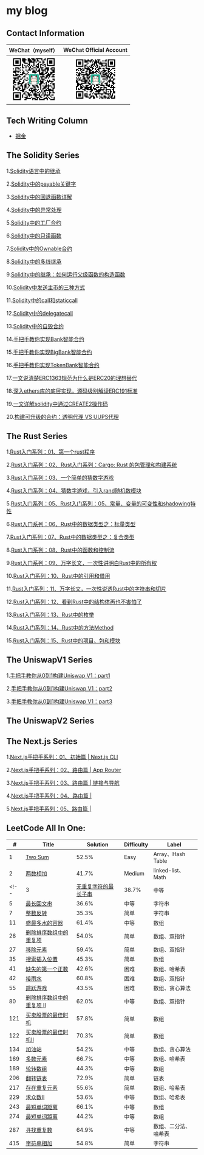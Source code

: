 # my blog

<!-- ## rencent update 
2023年11月08号添加最新文章目录 -->

## Contact Information
|WeChat（myself）|WeChat Official Account|
|:----:|:----:|
|<img src="./public-repository/images/weichat.png" width="120">|<img src="./public-repository/images/weipublicnew.jpg" width="120">|<img src="./public-repository/images/blog.png" width="120">|

## Tech Writing Column
* [掘金](https://juejin.cn/user/3509296845554909/columns)

## The Solidity Series
1.[Solidity语言中的继承](https://github.com/MagicalBridge/Blog/issues/56)

2.[Solidity中的payable关键字](https://github.com/MagicalBridge/Blog/issues/57)

3.[Solidity中的回退函数详解](https://github.com/MagicalBridge/Blog/issues/63)

4.[Solidity中的异常处理](https://github.com/MagicalBridge/Blog/issues/64)

5.[Solidity中的工厂合约](https://github.com/MagicalBridge/Blog/issues/65)

6.[Solidity中的只读函数](https://github.com/MagicalBridge/Blog/issues/61)

7.[Solidity中的Ownable合约](https://github.com/MagicalBridge/Blog/issues/66)

8.[Solidity中的多线继承](https://github.com/MagicalBridge/Blog/issues/67)

9.[Solidity中的继承：如何运行父级函数的构造函数](https://github.com/MagicalBridge/Blog/issues/68)

10.[Solidity中发送主币的三种方式](https://github.com/MagicalBridge/Blog/issues/69)

11.[Solidity中的call和staticcall](https://github.com/MagicalBridge/Blog/issues/73)

12.[Solidity中的delegatecall](https://github.com/MagicalBridge/Blog/issues/75)

13.[Solidity中的自毁合约](https://github.com/MagicalBridge/Blog/issues/78)

14.[手把手教你实现Bank智能合约](https://github.com/MagicalBridge/Blog/issues/83)

15.[手把手教你实现BigBank智能合约](https://github.com/MagicalBridge/Blog/issues/84)

16.[手把手教你实现TokenBank智能合约](https://github.com/MagicalBridge/Blog/issues/86)

17.[一文说清楚ERC1363规范为什么是ERC20的理想替代](https://github.com/MagicalBridge/Blog/issues/87)

18.[深入ethers库的底层实现，源码级别解读ERC191标准](https://github.com/MagicalBridge/Blog/issues/95)

19.[一文详解solidity中通过CREATE2操作码](https://github.com/MagicalBridge/Blog/issues/94)

20.[构建可升级的合约：透明代理 VS UUPS代理](https://github.com/MagicalBridge/Blog/issues/96)



## The Rust Series 
1.[Rust入门系列：01、第一个rust程序](https://github.com/MagicalBridge/Blog/issues/58)

2.[Rust入门系列：02、Rust入门系列：Cargo: Rust 的包管理和构建系统](https://github.com/MagicalBridge/Blog/issues/59)

3.[Rust入门系列：03、一个简单的猜数字游戏](https://github.com/MagicalBridge/Blog/issues/60)

4.[Rust入门系列：04、猜数字游戏，引入rand随机数模块](https://github.com/MagicalBridge/Blog/issues/62)

5.[Rust入门系列：05、Rust入门系列：05、常量、变量的可变性和shadowing特性](https://github.com/MagicalBridge/Blog/issues/70)

6.[Rust入门系列：06、Rust中的数据类型之：标量类型](https://github.com/MagicalBridge/Blog/issues/71)

7.[Rust入门系列：07、Rust中的数据类型之：复合类型](https://github.com/MagicalBridge/Blog/issues/72)

8.[Rust入门系列：08、Rust中的函数和控制流](https://github.com/MagicalBridge/Blog/issues/74)

9.[Rust入门系列：09、万字长文，一次性讲明白Rust中的所有权](https://github.com/MagicalBridge/Blog/issues/76)

10.[Rust入门系列：10、Rust中的引用和借用](https://github.com/MagicalBridge/Blog/issues/77)

11.[Rust入门系列：11、万字长文，一次性说透Rust中的字符串和切片](https://github.com/MagicalBridge/Blog/issues/79)

12.[Rust入门系列：12、看到Rust中的结构体再也不害怕了](https://github.com/MagicalBridge/Blog/issues/80)

13.[Rust入门系列：13、Rust中的枚举](https://github.com/MagicalBridge/Blog/issues/81)

14.[Rust入门系列：14、Rust中的方法Method](https://github.com/MagicalBridge/Blog/issues/82)

15.[Rust入门系列：15、Rust中的项目、包和模块](https://github.com/MagicalBridge/Blog/issues/85)


## The UniswapV1 Series

1.[手把手教你从0到1构建Uniswap V1：part1](https://github.com/MagicalBridge/Blog/issues/91)

2.[手把手教你从0到1构建Uniswap V1：part2](https://github.com/MagicalBridge/Blog/issues/92)

3.[手把手教你从0到1构建Uniswap V1：part3](https://github.com/MagicalBridge/Blog/issues/93)


## The UniswapV2 Series
<!-- 1.[手把手教你从0到1构建Uniswap V2：part1](https://github.com/MagicalBridge/Blog/issues/95) -->



## The Next.js Series

1.[Next.js手把手系列：01、初始篇 | Next.js CLI](https://github.com/MagicalBridge/Blog/issues/88)

2.[Next.js手把手系列：02、路由篇 | App Router](https://github.com/MagicalBridge/Blog/issues/89)

3.[Next.js手把手系列：03、路由篇 | 链接与导航](https://github.com/MagicalBridge/Blog/issues/90)

4.[Next.js手把手系列：04、路由篇 | ](https://github.com/MagicalBridge/Blog/issues/)

5.[Next.js手把手系列：05、路由篇 | ](https://github.com/MagicalBridge/Blog/issues/)




## LeetCode All In One:
| # | Title | Solution | Difficulty | Label|
| --- | ----- | -------- |-------- | ------ |
|1|[Two Sum](https://github.com/MagicalBridge/leetcode-all-in-one/issues/1) | 52.5% |Easy| Array、Hash Table|
|2|[两数相加](https://github.com/MagicalBridge/leetcode-all-in-one/issues/2)| 41.7% |Medium|linked-list、Math|
<!-- |3|[无重复字符的最长子串](https://github.com/MagicalBridge/Blog/issues/4)| 38.7% |中等|字符串|
|5|[最长回文串](https://github.com/MagicalBridge/Blog/issues/55)| 36.6% |中等|字符串|
|7|[整数反转](https://github.com/MagicalBridge/Blog/issues/24)|35.3%|简单|字符串|
|11|[盛最多水的容器](https://github.com/MagicalBridge/Blog/issues/11)|61.4% |中等|数组|
|26|[删除排序数组中的重复项](https://github.com/MagicalBridge/Blog/issues/25)|54.0%|简单|数组、双指针|
|27|[移除元素](https://github.com/MagicalBridge/Blog/issues/27)|59.4%|简单|数组、双指针|
|35|[搜索插入位置](https://github.com/MagicalBridge/Blog/issues/22)| 45.3% |简单|数组|
|41|[缺失的第一个正数](https://github.com/MagicalBridge/Blog/issues/34)| 42.6% |困难|数组、哈希表|
|42|[接雨水](https://github.com/MagicalBridge/Blog/issues/44)| 60.8% |困难|数组、双指针|
|55|[跳跃游戏](https://github.com/MagicalBridge/Blog/issues/41)|43.5%|困难|数组、贪心算法|
|80|[删除排序数组中的重复项 II](https://github.com/MagicalBridge/Blog/issues/32)|62.0%|中等|数组、双指针|
|121|[买卖股票的最佳时机](https://github.com/MagicalBridge/Blog/issues/42)|57.8%|简单|数组|
|122|[买卖股票的最佳时机II](https://github.com/MagicalBridge/Blog/issues/43)| 70.3%|简单|数组|
|134|[加油站](https://github.com/MagicalBridge/Blog/issues/35)| 54.2% |中等|数组、贪心算法|
|169|[多数元素](https://github.com/MagicalBridge/Blog/issues/36)|66.7%|中等|数组、哈希表|
|189|[轮转数组](https://github.com/MagicalBridge/Blog/issues/33)| 44.3% |中等|数组|
|206|[翻转链表](https://github.com/MagicalBridge/Blog/issues/30)|72.9% |简单|链表|
|217|[存在重复元素](https://github.com/MagicalBridge/Blog/issues/40)|55.6%|简单|数组、哈希表|
|229|[求众数II](https://github.com/MagicalBridge/Blog/issues/37)| 53.6% |中等|数组、哈希表|
|243|[最短单词距离](https://github.com/MagicalBridge/Blog/issues/38)| 66.1% |中等|数组|
|274|[最短单词距离](https://github.com/MagicalBridge/Blog/issues/39)| 44.2% |中等|数组|
|287|[寻找重复数](https://github.com/MagicalBridge/Blog/issues/4)| 64.9% |中等|数组、二分法、哈希表|
|415|[字符串相加](https://github.com/MagicalBridge/Blog/issues/31)| 54.8% |简单|字符串| -->

<!-- ## 通俗写作
| 标题 | 写作时间线 | 
|----|----|
|[年轻人最应该理解的道理——等价交换](https://github.com/MagicalBridge/Blog/issues/54)|2018-06-04|
|[完美是成长的敌人——警惕完美主义](https://github.com/MagicalBridge/Blog/issues/2)|2019-06-13|
|[这项技能，可能是你实现阶级跃迁最需要学习的](https://github.com/MagicalBridge/Blog/issues/7)|2019-07-01|
|[如果重新回到20岁，我希望这样过自己的生活](https://github.com/MagicalBridge/Blog/issues/8)|2019-07-03|
|[百分之90的人都没有认真思考过的问题，想不清楚，遗憾终生](https://github.com/MagicalBridge/Blog/issues/9)|2019-07-10|
|[理解这句话，少走5年弯路——大多数人缺少的，其实并不是机遇](https://github.com/MagicalBridge/Blog/issues/10)|2019-07-27|
|[我从聊天中得到的感悟](https://github.com/MagicalBridge/Blog/issues/17)|2019-08-12|
|[不理解人生的阶段性状态,如何规划人生？](https://github.com/MagicalBridge/Blog/issues/18)|2019-08-15|
|[想要有所成就，除了看到努力，我们到底还忽略了什么？](https://github.com/MagicalBridge/Blog/issues/21)|2019-08-16|
|[你理解的一万小时定律可能都是错的](https://github.com/MagicalBridge/Blog/issues/19)|2019-08-17|
|[写给我的2021年](https://mp.weixin.qq.com/s/RpESjGuvOgH98awtzEfc1g)|2022-01-01|
|[人生的资产和负债是反直觉的](https://mp.weixin.qq.com/s/BQBusXl0Cd8zKpg5mF8nWg)|2022-01-06|
|[叔本华曾说：“人生就像钟摆，总是徘徊在痛苦和无聊之间。”](https://mp.weixin.qq.com/s/mFelgmTJQYSMkELO0TZmAg)|2022-01-07|
|[觉知往往从“拥抱悔恨”开始](https://mp.weixin.qq.com/s/19PCjpZsM4hcPgEaGALUYg)|2022-01-08|
|[此刻我也在细雨中呼喊](https://mp.weixin.qq.com/s/oMyt5eOPLC2jW_6FszplXg)|2022-04-28|
|[我可以原谅，但是不会忘记](https://mp.weixin.qq.com/s/3gizJFqoulw50zgnkkWv5w)|2022-06-09|
|[我有一个好想法，迫不及待地想说给你听](https://mp.weixin.qq.com/s/L6rID7sg-tLx0q626VQgvw)|2022-06-10|
|[我们每个人都是自己未来的天使投资人](https://mp.weixin.qq.com/s/wrkOIGU5yRpJ53gforDKQQ)|2022-06-12|
|[祥子决定不拉车了](https://mp.weixin.qq.com/s/JKIbo6A9a6h_MLSki-M1TA)|2022-07-13|
|[写给我的2022](https://mp.weixin.qq.com/s/osaNttX2aajxSle7mlTDsQ)|2023-01-01|
|[我有一个写总结好方法，分享给你](https://mp.weixin.qq.com/s/4AWWVevanhfXqA7RjzEvjg)|2023-01-02|
|[认真对待记账这件事，审视自己的消费习惯](https://mp.weixin.qq.com/s/eGQaNvd126JaiOoy0sSHBA)|2023-01-03|
|[我知道你也和我一样想要获得幸福感](https://mp.weixin.qq.com/s/zkqU9uXqq93-icNSzxddhg)|2023-01-04|
|[回忆儿时二三事](https://mp.weixin.qq.com/s/MQiA6qhiA8pdtU5gpK0i-g)|2023-01-05|
|[身体更健康，人生更自由](https://mp.weixin.qq.com/s/pzUa7-5DuRehboKpTVqrdA)|2023-01-06|
|[如何获得身体和精神的双重自由](https://mp.weixin.qq.com/s/_svoq08m1Ryb3XP0j6H3-A)|2023-01-07|
|[设定清单和目标的重要性](https://mp.weixin.qq.com/s/Fqm_zaUpwEiXxzVWLwEMkA)|2023-01-08|
|[2023年1月第一周小结](https://mp.weixin.qq.com/s/e-sQB-wI9O3gcn0ZAMU_Cw)|2023-01-09|
|[努力其实是一种需要学习的才能](https://mp.weixin.qq.com/s/vBx9xJUXWAruz06Vmvvtog)|2023-01-10|
|[人生是一个不断练习的过程](https://mp.weixin.qq.com/s/Ov7E-arM0eqTMDHt12eUuw)|2023-01-11| -->


<!-- ## License -->
<!-- 所有文章采用[知识共享署名-非商业性使用-相同方式共享 3.0 中国大陆许可协议](http://creativecommons.org/licenses/by-nc-sa/3.0/cn/)进行许可。 -->








